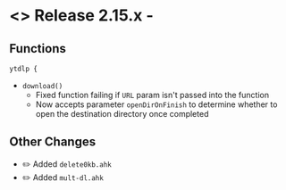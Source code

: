# <> Release 2.15.x - 

## Functions
`ytdlp {`
- `download()`
    - Fixed function failing if `URL` param isn't passed into the function
    - Now accepts parameter `openDirOnFinish` to determine whether to open the destination directory once completed

## Other Changes
- ✏️ Added `delete0kb.ahk`
- ✏️ Added `mult-dl.ahk`